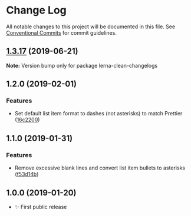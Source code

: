 # Change Log

All notable changes to this project will be documented in this file.
See [Conventional Commits](https://conventionalcommits.org) for commit guidelines.

## [1.3.17](https://gitlab.com/codsen/codsen/compare/lerna-clean-changelogs@1.3.16...lerna-clean-changelogs@1.3.17) (2019-06-21)

**Note:** Version bump only for package lerna-clean-changelogs





## 1.2.0 (2019-02-01)

### Features

- Set default list item format to dashes (not asterisks) to match Prettier ([16c2200](https://gitlab.com/codsen/codsen/commit/16c2200))

## 1.1.0 (2019-01-31)

### Features

- Remove excessive blank lines and convert list item bullets to asterisks ([f53d14b](https://gitlab.com/codsen/codsen/commit/f53d14b))

## 1.0.0 (2019-01-20)

- ✨ First public release
